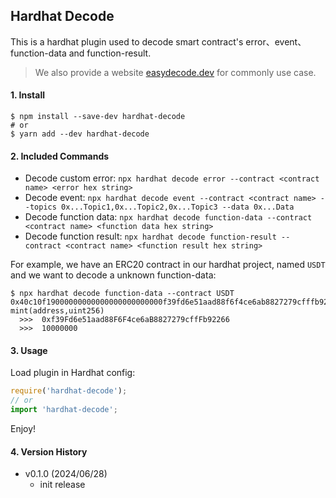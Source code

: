 ## Hardhat Decode

This is a hardhat plugin used to decode smart contract's error、event、function-data and function-result.

> We also provide a website [easydecode.dev](https://easydecode.dev/) for commonly use case.

#### 1. Install

```shell
$ npm install --save-dev hardhat-decode
# or
$ yarn add --dev hardhat-decode
```

#### 2. Included Commands

- Decode custom error: `npx hardhat decode error --contract <contract name> <error hex string>`
- Decode event: `npx hardhat decode event --contract <contract name> --topics 0x...Topic1,0x...Topic2,0x...Topic3 --data 0x...Data`
- Decode function data: `npx hardhat decode function-data --contract <contract name> <function data hex string>`
- Decode function result: `npx hardhat decode function-result --contract <contract name> <function result hex string>`

For example, we have an ERC20 contract in our hardhat project, named `USDT` and we want to decode a unknown function-data:

```shell
$ npx hardhat decode function-data --contract USDT 0x40c10f19000000000000000000000000f39fd6e51aad88f6f4ce6ab8827279cfffb922660000000000000000000000000000000000000000000000000000000000989680
mint(address,uint256)
  >>>  0xf39Fd6e51aad88F6F4ce6aB8827279cffFb92266
  >>>  10000000
```

#### 3. Usage

Load plugin in Hardhat config:

```javascript
require('hardhat-decode');
// or
import 'hardhat-decode';
```

Enjoy!

#### 4. Version History

- v0.1.0 (2024/06/28)
  * init release
